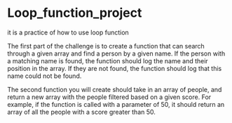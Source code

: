 # Loop_function_project

it is a practice of how to use loop function

The first part of the challenge is to create a function that can search through a given array and find a person by a given name.
If the person with a matching name is found, the function should log the name and their position in the array. If they are not found,
the function should log that this name could not be found.

The second function you will create should take in an array of people, and return a new array with the people filtered based on a given
score. For example, if the function is called with a parameter of 50, it should return an array of all the people with a score greater 
than 50.
